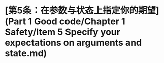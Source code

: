 # \[第5条：在参数与状态上指定你的期望]\(Part 1 Good code/Chapter 1 Safety/Item 5 Specify your expectations on arguments and state.md)


